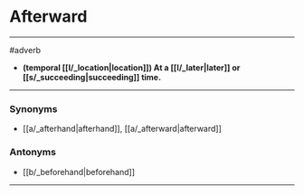 # Afterward
---
#adverb
- **(temporal [[l/_location|location]]) At a [[l/_later|later]] or [[s/_succeeding|succeeding]] time.**
---
### Synonyms
- [[a/_afterhand|afterhand]], [[a/_afterward|afterward]]
### Antonyms
- [[b/_beforehand|beforehand]]
---
